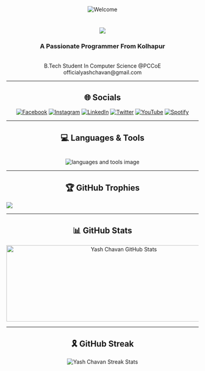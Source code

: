 
<p align="center"><img align="center" src="https://visitor-badge.laobi.icu/badge?page_id=yashchavan02.yashchavan02"  alt="Welcome" /></p>

<h1 align="center">
    <img src="https://readme-typing-svg.herokuapp.com/?font=Righteous&size=35&center=true&vCenter=true&width=500&height=50&duration=5000&lines=✋+Hi+,+I'm+Yash+Chavan+!;" />
</h1>

<h3 align="center"> A Passionate Programmer From Kolhapur </h3><br/>

<div align="center">
  B.Tech Student In Computer Science @PCCoE <br>
  <a style="text-decoration:none" href="mailto:officialyashchavan@gmail.com">officialyashchavan@gmail.com</a> 
</div><hr/>


<div align="center">

## 🌐 Socials 
[![Facebook](https://img.shields.io/badge/Facebook-%231877F2.svg?logo=Facebook&logoColor=white)](https://www.facebook.com/profile.php?id=100027406703908)
[![Instagram](https://img.shields.io/badge/Instagram-%23E4405F.svg?logo=Instagram&logoColor=white)](https://www.instagram.com/yashchavan.02) 
[![LinkedIn](https://img.shields.io/badge/LinkedIn-%230077B5.svg?logo=linkedin&logoColor=white)](https://www.linkedin.com/in/yashchavan02)
[![Twitter](https://img.shields.io/badge/Twitter-%231877F2.svg?logo=X&logoColor=white)](https://x.com/yashchavan02)
[![YouTube](https://img.shields.io/badge/YouTube-%230077B5.svg?logo=YouTube&logoColor=white)](https://www.youtube.com/@YASHCHAVAN02)
[![Spotify](https://img.shields.io/badge/Spotify-%231877F2.svg?logo=Spotify&logoColor=white)](https://open.spotify.com/playlist/6Sc19OoYxhZ3Lym6eWq9NR?si=fdd98cbd6538457d)

</div><hr/>

<h2 align="center">💻 Languages & Tools</h2><br/>
<div align="center">
    <img src="https://skillicons.dev/icons?i=c,cpp,python,rust,html,css,git" alt="languages and tools image"/>
</div><hr/>

<h2 align="center">🏆 GitHub Trophies</h2>

![](https://github-profile-trophy.vercel.app/?username=yashchavan02&theme=monokai&no-frame=false&no-bg=true&margin-w=4)

<hr/>

<h2 align="center">📊 GitHub Stats </h2>
<p align="center"><img width="600" height="200" src="https://github-readme-stats.vercel.app/api?username=yashchavan02&show_icons=true&theme=dark&hide_border=false" alt="Yash Chavan GitHub Stats"></p><hr/>

<h2 align="center"> 🎗️ GitHub Streak </h2>
<p align="center"><img align="center" src="https://github-readme-streak-stats.herokuapp.com/?user=yashchavan02&theme=dark&hide_border=false" alt="Yash Chavan Streak Stats" /></p>

